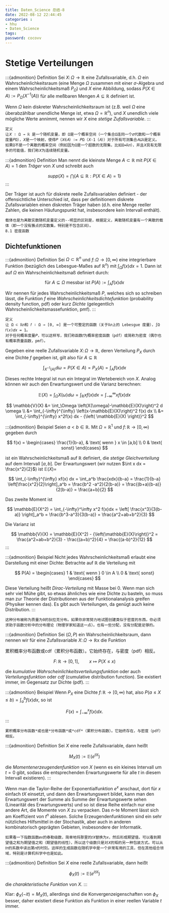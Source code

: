 ```yaml
---
title: Daten_Science 总结-8
date: 2022-08-12 22:44:45
categories : 
- hhu 
- Daten_Science
tags:
password: cocovv
---
```



# Stetige Verteilungen

:::{admonition} Definition
Sei $X \colon \Omega \to \mathbb{R}$ eine Zufallsvariable, d.h. $\Omega$ ein Wahrscheinlichkeitsraum (eine Menge $\Omega$ zusammen mit einer $\sigma$-Algebra und einem Wahrscheinlichkeitsmaß $P_\Omega$) und $X$ eine Abbildung, sodass $P(X \in A) := P_\Omega(X^{-1}(A))$ für alle meßbaren Mengen $A \subseteq \mathbb{R}$ definiert ist.

Wenn $\Omega$ kein diskreter Wahrscheinlichkeitsraum ist (z.B. weil $\Omega$ eine überabzählbar unendliche Menge ist, etwa $\Omega = \mathbb{R}^n$), und $X$ unendlich viele mögliche Werte annimmt, nennen wir $X$ eine *stetige Zufallsvariable*.
:::

```
定义
让𝑋 ∶ Ω → ℝ 是一个随机变量，即 Ω是一个概率空间（一个集合Ω连同一个𝜎代数和一个概率度量𝑃Ω），𝑋是一个映射，使得𝑃（𝑋∈𝐴）∶= 𝑃Ω（𝑋-1（𝐴））对于所有可测集合𝐴⊆ℝ是定义。
如果Ω不是一个离散的概率空间（例如因为Ω是一个超数的无限集，比如Ω=ℝ𝑛），并且𝑋具有无限多的可能值，我们称𝑋为连续随机变量。

```

:::{admonition} Definition
Man nennt die kleinste Menge $A \subset \mathbb{R}$ mit $P(X \in A)=1$ den *Träger* von $X$ und schreibt auch

$$
supp(X) = \bigcap \{ A \subseteq \mathbb{R} : P(X \in A) = 1 \}
$$
:::

Der Träger ist auch für diskrete reelle Zufallsvariablen definiert - der offensichtliche Unterschied ist, dass per definitionem diskrete Zufallsvariablen einen diskreten Träger haben (d.h. eine Menge reeller Zahlen, die keinen Häufungspunkt hat, insbesondere kein Intervall enthält).


```
载体也是为离散实数随机变量定义的--明显的区别是，根据定义，离散随机变量有一个离散的载体（即一个没有簇点的实数集，特别是不包含区间）。
8.1 密度函数

```



## Dichtefunktionen

:::{admonition} Definition
Sei $\Omega \subset \mathbb{R}^n$ und $f \colon \Omega \to [0,\infty)$ eine integrierbare Funktion (bezüglich des Lebesgue-Maßes auf $\mathbb{R}^n$) mit $\int_\Omega f(x) dx = 1$. Dann ist auf $\Omega$ ein Wahrscheinlichkeitsmaß definiert durch:

$$
\text{für } A \subseteq \Omega \text{ messbar ist } P(A) := \int_A f(x) dx
$$

Wir nennen für jedes Wahrscheinlichkeitsmaß $P$, welches sich so schreiben lässt, die Funktion $f$ eine *Wahrscheinlichkeitsdichtefunktion* (probability density function, pdf) oder kurz *Dichte* (gelegentlich Wahrscheinlichkeitsmassefunktion, pmf).
:::


```
定义
让 Ω ⊂ ℝ𝑛和 𝑓 ∶ Ω → [0, ∞] 是一个可整定的函数（关于ℝ𝑛上的 Lebesgue 度量），∫Ω 𝑓(𝑥)𝑑𝑥 = 1。
对于任何概率度量𝑃，可以这样写，我们称函数𝑓为概率密度函数（pdf）或简称为密度（偶尔也有概率质量函数，pmf）。

```


Gegeben eine reelle Zufallsvariable $X \colon \Omega \to \mathbb{R}$, deren Verteilung $P_X$ durch eine Dichte $f$ gegeben ist, gilt also für $A \subseteq \mathbb{R}$

$$
\int_{X^{-1}(A)} d\omega = P(X \in A) = P_X(A) = \int_A f(x) dx
$$

Dieses rechte Integral ist nun ein Integral im Wertebereich von $X$.
Analog können wir auch den Erwartungswert und die Varianz berechnen:

$$
\mathbb{E}(X) = \int_\Omega X(\omega) d \omega = \int_{\mathbb{R}} x f(x) dx = \int_{-\infty}^{\infty} xf(x) dx
$$

$$
\mathbb{V}(X) &= \int_\Omega \left(X(\omega)-\mathbb{E}(X)\right)^2 d \omega \\
              &= \int_{-\infty}^{\infty} \left(x-\mathbb{E}(X)\right)^2 f(x) dx \\
              &= \int_{-\infty}^{\infty} x^2f(x) dx  - {\left( \mathbb{E}(X) \right)}^2
$$

:::{admonition} Beispiel
Seien $a < b \in \mathbb{R}$. Mit $\Omega = \mathbb{R}^1$ und $f \colon \mathbb{R} \to [0,\infty)$ gegeben durch

$$
f(x) = \begin{cases} \frac{1}{b-a}, & \text{ wenn } x \in [a,b] \\ 0 & \text{ sonst} \end{cases}
$$

ist ein Wahrscheinlichkeitsmaß auf $\mathbb{R}$ definiert, die *stetige Gleichverteilung* auf dem Intervall $[a,b]$.
Der Erwartungswert (wir nutzen $\int x dx = \frac{x^2}{2}$) ist $\mathbb{E}(X) =$

$$
\int_{-\infty}^{\infty} xf(x) dx = \int_a^b \frac{xdx}{b-a} = \frac{1}{b-a} \left[\frac{x^2}{2}\right]_a^b = \frac{b^2 -a^2}{2(b-a)} = \frac{(b+a)(b-a)}{2(b-a)} = \frac{a+b}{2}
$$

Das zweite Moment ist

$$
\mathbb{E}(X^2) = \int_{-\infty}^\infty x^2 f(x)dx = \left[ \frac{x^3}{3(b-a)} \right]_a^b = \frac{b^3-a^3}{3(b-a)} = \frac{a^2+ab+b^2}{3}
$$

Die Varianz ist

$$
\mathbb{V}(X) = \mathbb{E}(X^2) - {\left(\mathbb{E}(X)\right)}^2 =  \frac{a^2+ab+b^2}{3} - \frac{(a+b)^2}{4} = \frac{(a-b)^2}{12}
$$
:::

:::{admonition} Beispiel
Nicht jedes Wahrscheinlichkeitsmaß erlaubt eine Darstellung mit einer Dichte:
Betrachte auf $\mathbb{R}$ die Verteilung mit

$$
P(A) = \begin{cases} 1 & \text{ wenn } 0 \in A \\ 0 & \text{ sonst} \end{cases}
$$

Diese Verteilung heißt *Dirac-Verteilung* mit Masse bei $0$. Wenn man sich sehr viel Mühe gibt, so etwas ähnliches wie eine Dichte zu basteln, so muss man zur Theorie der Distributionen aus der Funktionalanalysis greifen (Physiker kennen das). Es gibt auch Verteilungen, da genügt auch keine Distribution.
:::

```
这种分布被称为质量为0的狄拉克分布。如果你非常努力地试图创建类似于密度的东西，你必须求助于函数分析中的分布理论（物理学家知道这一点）。也有一些分配，没有分配是足够的。

```


:::{admonition} Definition
Sei $(\Omega, P)$ ein Wahrscheinlichkeitsraum, dann nennen wir für eine Zufallsvariable $X \colon \Omega \to \mathbb{R}$x die Funktion

累积概率分布函数或cdf（累积分布函数）。它始终存在，与密度（pdf）相反。

$$
F \colon \mathbb{R} \to [0,1],\qquad x \mapsto P(X \leq x)
$$

die *kumulative Wahrscheinlichkeitsverteilungsfunktion* oder auch *Verteilungsfunktion* oder *cdf* (cumulative distribution function). Sie existiert immer, im Gegensatz zur Dichte (pdf).
:::

:::{admonition} Beispiel
Wenn $P_X$ eine Dichte $f \colon \mathbb{R} \to [0,\infty)$ hat,
also $P(a \leq X \leq b) = \int_a^b f(x)dx$, so ist

$$
F(x) = \int_{-\infty}^x f(x)dx.
$$
:::


```
累积概率分布函数*或也是*分布函数*或*cdf*（累积分布函数）。它始终存在，与密度（pdf）相反。

```


:::{admonition} Definition
Sei $X$ eine reelle Zufallsvariable, dann heißt 

$$
M_X(t) := \mathbb{E}\left(e^{tX}\right)
$$

die *Momentenerzeugendenfunktion* von $X$
(wenn es ein kleines Intervall um $t=0$ gibt, sodass die entsprechenden Erwartungswerte für alle $t$ in diesem Intervall existieren).
:::

Wenn man die Taylor-Reihe der Exponentialfunktion $e^x$ anschaut, dort für $x$ einfach $tX$ einsetzt, und dann den Erwartungswert bildet, kann man den Erwartungswert der Summe als Summe der Erwartungswerte sehen (Linearität des Erwartungswerts) und so ist diese Reihe einfach nur eine andere Art, die Momente von $X$ zu verpacken. Das $n$-te Moment lässt sich am Koeffizient von $t^n$ ablesen. Solche Erzeugendenfunktionen sind ein sehr nützliches Hilfsmittel in der Stochastik, aber auch in anderen kombinatorisch geprägten Gebieten, insbesondere der Informatik.


```
如果看一下指数函数𝑒𝑥的泰勒级数，简单地将那里的𝑡𝑋替换为𝑥，然后形成期望值，可以看到期望值之和为期望值之和（期望值的线性），所以这个级数只是对𝑋的矩的另一种包装方式。可以从𝑡𝑛的系数中读出第𝑛的时刻。这样的生成函数在随机学中是一个非常有用的工具，但在其他组合领域，特别是计算机科学中也是如此。
```


:::{admonition} Definition
Sei $X$ eine reelle Zufallsvariable, dann heißt

$$
\phi_X(t) := \mathbb{E}\left( e^{itX} \right)
$$

die *charakteristische Funktion* von $X$.
:::

Klar: $\phi_X(-it) = M_X(t)$, allerdings sind die Konvergenzeigenschaften von $\phi_X$ besser, daher existiert diese Funktion als Funktion in einer reellen Variable $t$ immer.